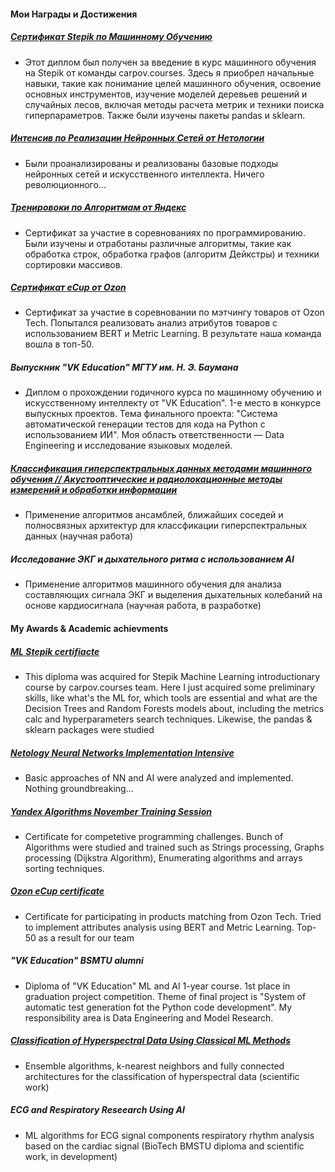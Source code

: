 #### Мои Награды и Достижения

##### [Сертификат Stepik по Машинному Обучению](ML_certificate.pdf)
* Этот диплом был получен за введение в курс машинного обучения на Stepik от команды carpov.courses. Здесь я приобрел начальные навыки, такие как понимание целей машинного обучения, освоение основных инструментов, изучение моделей деревьев решений и случайных лесов, включая методы расчета метрик и техники поиска гиперпараметров. Также были изучены пакеты pandas и sklearn.

##### [Интенсив по Реализации Нейронных Сетей от Нетологии](NN_netolgy.pdf)
* Были проанализированы и реализованы базовые подходы нейронных сетей и искусственного интеллекта. Ничего революционного...

##### [Тренировоки по Алгоритмам от Яндекс](Yandex_Training_Session_November_2023.pdf)
* Сертификат за участие в соревнованиях по программированию. Были изучены и отработаны различные алгоритмы, такие как обработка строк, обработка графов (алгоритм Дейкстры) и техники сортировки массивов.

##### [Сертификат eCup от Ozon](matching_ozon.pdf)
* Сертификат за участие в соревновании по мэтчингу товаров от Ozon Tech. Попытался реализовать анализ атрибутов товаров с использованием BERT и Metric Learning. В результате наша команда вошла в топ-50.

##### Выпускник "VK Education" МГТУ им. Н. Э. Баумана
* Диплом о прохождении годичного курса по машинному обучению и искусственному интеллекту от "VK Education". 1-е место в конкурсе выпускных проектов. Тема финального проекта: "Система автоматической генерации тестов для кода на Python с использованием ИИ". Моя область ответственности — Data Engineering и исследование языковых моделей.

##### [Классификация гиперспектральных данных методами машинного обучения // Акустооптические и радиолокационные методы измерений и обработки информации](https://armimp.ru/a2023/)
* Применение алгоритмов ансамблей, ближайших соседей и полносвязных архитектур для классфикации гиперспектральных данных (научная работа)

##### Исследование ЭКГ и дыхательного ритма с использованием AI
* Применение алгоритмов машинного обучения для анализа составляющих сигнала ЭКГ и выделения дыхательных колебаний на основе кардиосигнала (научная работа, в разработке)

#### My Awards & Academic achievments
##### [ML Stepik certifiacte](ML_certificate.pdf)
* This diploma was acquired for Stepik Machine Learning introductionary course by carpov.courses team. Here I just acquired some preliminary skills, like what's the ML for, which tools are essential and what are the Decision Trees and Random Forests models about, including the metrics calc and hyperparameters search techniques. Likewise, the pandas & sklearn packages were studied
##### [Netology Neural Networks Implementation Intensive](NN_netolgy.pdf)
* Basic approaches of NN and AI were analyzed and implemented. Nothing groundbreaking...
##### [Yandex Algorithms November Training Session](Yandex_Training_Session_November_2023.pdf)
* Certificate for competetive programming challenges. Bunch of Algorithms were studied and trained such as Strings processing, Graphs processing (Dijkstra Algorithm), Enumerating algorithms and arrays sorting techniques.
##### [Ozon eCup certificate](matching_ozon.pdf)
* Certificate for participating in products matching from Ozon Tech. Tried to implement attributes analysis using BERT and Metric Learning. Top-50 as a result for our team
##### "VK Education" BSMTU alumni
* Diploma of "VK Education" ML and AI 1-year course. 1st place in graduation project competition. Theme of final project is "System of automatic test generation fot the Python code development". My responsibility area is Data Engineering and Model Research.
##### [Classification of Hyperspectral Data Using Classical ML Methods](https://armimp.ru/a2023/)
* Ensemble algorithms, k-nearest neighbors and fully connected architectures for the classification of hyperspectral data (scientific work)
##### ECG and Respiratory Reseearch Using AI
* ML algorithms for ECG signal components respiratory rhythm analysis based on the cardiac signal (BioTech BMSTU diploma and scientific work, in development)
